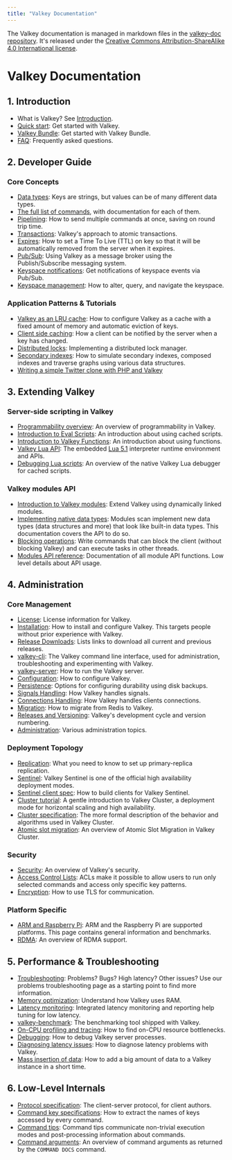 ```yaml
---
title: "Valkey Documentation"
---
```


The Valkey documentation is managed in markdown files in the
[valkey-doc repository](https://github.com/valkey-io/valkey-doc).
It's released under the
[Creative Commons Attribution-ShareAlike 4.0 International license](https://creativecommons.org/licenses/by-sa/4.0/).

# Valkey Documentation
## 1. Introduction
   
* What is Valkey? See [Introduction](introduction.md).
* [Quick start](quickstart.md): Get started with Valkey.
* [Valkey Bundle](valkey-bundle.md): Get started with Valkey Bundle.
* [FAQ](faq.md): Frequently asked questions.

## 2. Developer Guide
### Core Concepts
* [Data types](data-types.md): Keys are strings, but values can be of many different data types.
* [The full list of commands](../commands/), with documentation for each of them.
* [Pipelining](pipelining.md): How to send multiple commands at once, saving on round trip time.
* [Transactions](transactions.md): Valkey's approach to atomic transactions.
* [Expires](../commands/expire.md): How to set a Time To Live (TTL) on key so that it will be automatically removed from the server when it expires.
* [Pub/Sub](pubsub.md): Using Valkey as a message broker using the Publish/Subscribe messaging system.
* [Keyspace notifications](notifications.md): Get notifications of keyspace events via Pub/Sub.
* [Keyspace management](keyspace.md): How to alter, query, and navigate the keyspace.

### Application Patterns & Tutorials

* [Valkey as an LRU cache](lru-cache.md): How to configure Valkey as a cache with a fixed amount of memory and automatic eviction of keys.
* [Client side caching](client-side-caching.md): How a client can be notified by the server when a key has changed.
* [Distributed locks](distlock.md): Implementing a distributed lock manager.
* [Secondary indexes](indexing.md): How to simulate secondary indexes, composed indexes and traverse graphs using various data structures.
* [Writing a simple Twitter clone with PHP and Valkey](twitter-clone.md)

## 3. Extending Valkey

### Server-side scripting in Valkey
* [Programmability overview](programmability.md): An overview of programmability in Valkey.
* [Introduction to Eval Scripts](eval-intro.md): An introduction about using cached scripts.
* [Introduction to Valkey Functions](functions-intro.md): An introduction about using functions.
* [Valkey Lua API](lua-api.md): The embedded [Lua 5.1](https://lua.org) interpreter runtime environment and APIs.
* [Debugging Lua scripts](ldb.md): An overview of the native Valkey Lua debugger for cached scripts.


### Valkey modules API
* [Introduction to Valkey modules](modules-intro.md): Extend Valkey using dynamically linked modules.
* [Implementing native data types](modules-native-types.md): Modules scan implement new data types (data structures and more) that look like built-in data types. This documentation covers the API to do so.
* [Blocking operations](modules-blocking-ops.md): Write commands that can block the client (without blocking Valkey) and can execute tasks in other threads.
* [Modules API reference](modules-api-ref.md): Documentation of all module API functions. Low level details about API usage.

## 4. Administration

### Core Management
* [License](license.md): License information for Valkey.
* [Installation](installation.md): How to install and configure Valkey. This targets people without prior experience with Valkey.
* [Release Downloads](https://valkey.io/download/releases/): Lists links to download all current and previous releases.
* [valkey-cli](cli.md): The Valkey command line interface, used for administration, troubleshooting and experimenting with Valkey.
* [valkey-server](server.md): How to run the Valkey server.
* [Configuration](valkey.conf.md): How to configure Valkey.
* [Persistence](persistence.md): Options for configuring durability using disk backups.
* [Signals Handling](signals.md): How Valkey handles signals.
* [Connections Handling](clients.md): How Valkey handles clients connections.
* [Migration](migration.md): How to migrate from Redis to Valkey.
* [Releases and Versioning](releases.md): Valkey's development cycle and version numbering.
* [Administration](admin.md): Various administration topics.

### Deployment Topology
* [Replication](replication.md): What you need to know to set up primary-replica replication.
* [Sentinel](sentinel.md): Valkey Sentinel is one of the official high availability deployment modes.
* [Sentinel client spec](sentinel-clients.md): How to build clients for Valkey Sentinel.
* [Cluster tutorial](cluster-tutorial.md): A gentle introduction to Valkey Cluster, a deployment mode for horizontal scaling and high availability.
* [Cluster specification](cluster-spec.md): The more formal description of the behavior and algorithms used in Valkey Cluster.
* [Atomic slot migration](atomic-slot-migration.md): An overview of Atomic Slot Migration in Valkey Cluster.

### Security
* [Security](security.md): An overview of Valkey's security.
* [Access Control Lists](acl.md): ACLs make it possible to allow users to run only selected commands and access only specific key patterns.
* [Encryption](encryption.md): How to use TLS for communication.

### Platform Specific
* [ARM and Raspberry Pi](ARM.md): ARM and the Raspberry Pi are supported platforms. This page contains general information and benchmarks.
* [RDMA](RDMA.md): An overview of RDMA support.


## 5. Performance & Troubleshooting
* [Troubleshooting](problems.md): Problems? Bugs? High latency? Other issues? Use our problems troubleshooting page as a starting point to find more information.
* [Memory optimization](memory-optimization.md): Understand how Valkey uses RAM.
* [Latency monitoring](latency-monitor.md): Integrated latency monitoring and reporting help tuning for low latency.
* [valkey-benchmark](benchmark.md): The benchmarking tool shipped with Valkey.
* [On-CPU profiling and tracing](performance-on-cpu.md): How to find on-CPU resource bottlenecks.
* [Debugging](debugging.md): How to debug Valkey server processes.
* [Diagnosing latency issues](latency.md): How to diagnose latency problems with Valkey.
* [Mass insertion of data](mass-insertion.md): How to add a big amount of data to a Valkey instance in a short time.


## 6. Low-Level Internals
* [Protocol specification](protocol.md): The client-server protocol, for client authors.
* [Command key specifications](key-specs.md): How to extract the names of keys accessed by every command.
* [Command tips](command-tips.md): Command tips communicate non-trivial execution modes and post-processing information about commands.
* [Command arguments](command-arguments.md): An overview of command arguments as returned by the `COMMAND DOCS` command.

